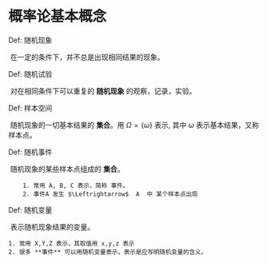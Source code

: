 # 概率论基本概念

Def: 随机现象

​		在一定的条件下，并不总是出现相同结果的现象。

Def: 随机试验

​		对在相同条件下可以重复的 **随机现象** 的观察，记录，实验。

Def: 样本空间

​		随机现象的一切基本结果的 **集合**。用 $\Omega = \{ \omega \}$ 表示, 其中 $\omega$ 表示基本结果，又称样本点。

Def: 随机事件

​		随机现象的某些样本点组成的 **集合**。

		1. 常用 A, B, C 表示，简称 事件。
  		2. 事件A 发生 $\Leftrightarrow$  A  中 某个样本点出现

Def: 随机变量

​		表示随机现象结果的变量。

	1. 常用 X,Y,Z 表示，其取值用 x,y,z 表示
 	2. 很多 **事件** 可以用随机变量表示，表示是应写明随机变量的含义。

